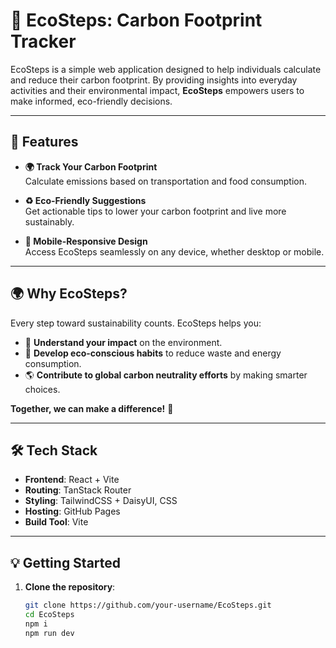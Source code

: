 # 🌱 **EcoSteps: Carbon Footprint Tracker**

EcoSteps is a simple web application designed to help individuals calculate and reduce their carbon footprint. By providing insights into everyday activities and their environmental impact, **EcoSteps** empowers users to make informed, eco-friendly decisions.

---

## 🚀 **Features**

- **🌍 Track Your Carbon Footprint**  
  Calculate emissions based on transportation and food consumption.

- **♻️ Eco-Friendly Suggestions**  
  Get actionable tips to lower your carbon footprint and live more sustainably.

- **📱 Mobile-Responsive Design**  
  Access EcoSteps seamlessly on any device, whether desktop or mobile.

---

## 🌍 **Why EcoSteps?**

Every step toward sustainability counts. EcoSteps helps you:
- 🌱 **Understand your impact** on the environment.  
- 🌟 **Develop eco-conscious habits** to reduce waste and energy consumption.  
- 🌎 **Contribute to global carbon neutrality efforts** by making smarter choices.  

**Together, we can make a difference!** 🌟

---

## 🛠️ **Tech Stack**

- **Frontend**: React + Vite  
- **Routing**: TanStack Router  
- **Styling**: TailwindCSS + DaisyUI, CSS  
- **Hosting**: GitHub Pages  
- **Build Tool**: Vite

---

## 💡 **Getting Started**

1. **Clone the repository**:  
   ```bash
   git clone https://github.com/your-username/EcoSteps.git
   cd EcoSteps
   npm i
   npm run dev
